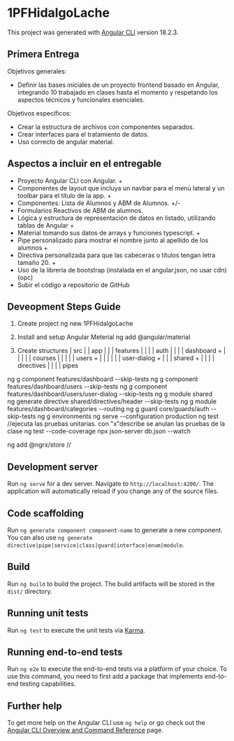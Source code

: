 # 1PFHidalgoLache

This project was generated with [Angular CLI](https://github.com/angular/angular-cli) version 18.2.3.

## Primera Entrega

Objetivos generales:
- Definir las bases iniciales de un proyecto frontend basado en Angular, integrando 10 trabajado en clases hasta el momento y respetando los aspectos técnicos y funcionales esenciales.

Objetivos específicos:
- Crear la estructura de archivos con componentes separados.
- Crear interfaces para el tratamiento de datos.
- Uso correcto de angular material.

## Aspectos a incluir en el entregable 

- Proyecto Angular CLI con Angular. +
- Componentes de layout que incluya un navbar para el menú lateral y un toolbar para el título de la app. +
- Componentes: Lista de Alumnos y ABM de Alumnos. +/-
- Formularios Reactivos de ABM de alumnos.
- Lógica y estructura de representación de datos en listado, utilizando tablas de Angular +
- Material tomando sus datos de arrays y funciones typescript. +
- Pipe personalizado para mostrar el nombre junto al apellido de los alumnos +
- Directiva personalizada para que las cabeceras o títulos tengan letra tamaño 20. +
- Uso de la librería de bootstrap (instalada en el angular.json, no usar cdn) (opc)
- Subir el código a repositorio de GitHub

## Deveopment Steps Guide
1. Create project
ng new 1PFHidalgoLache 

2. Install  and setup Angular Meterial
ng add @angular/material


3. Create structures
| src
| | app
| | | features
| | | | auth
| | | | dashboard +
| | | | | courses
| | | | | users +
| | | | | | user-dialog +
| | | shared +
| | | | directives
| | | | pipes

ng g component features/dashboard --skip-tests
ng g component features/dashboard/users --skip-tests
ng g component features/dashboard/users/user-dialog --skip-tests
ng g module shared  
ng generate directive shared/directives/header --skip-tests
ng g module features/dashboard/categories --routing
ng g guard core/guards/auth --skip-tests
ng g environments
ng serve --configuration production
ng test //ejecuta las pruebas unitarias. con "x"describe se anulan las pruebas de la clase
ng test --code-coverage
npx json-server db.json --watch

ng add @ngrx/store //


## Development server

Run `ng serve` for a dev server. Navigate to `http://localhost:4200/`. The application will automatically reload if you change any of the source files.

## Code scaffolding

Run `ng generate component component-name` to generate a new component. You can also use `ng generate directive|pipe|service|class|guard|interface|enum|module`.

## Build

Run `ng build` to build the project. The build artifacts will be stored in the `dist/` directory.

## Running unit tests

Run `ng test` to execute the unit tests via [Karma](https://karma-runner.github.io).

## Running end-to-end tests

Run `ng e2e` to execute the end-to-end tests via a platform of your choice. To use this command, you need to first add a package that implements end-to-end testing capabilities.

## Further help

To get more help on the Angular CLI use `ng help` or go check out the [Angular CLI Overview and Command Reference](https://angular.dev/tools/cli) page.